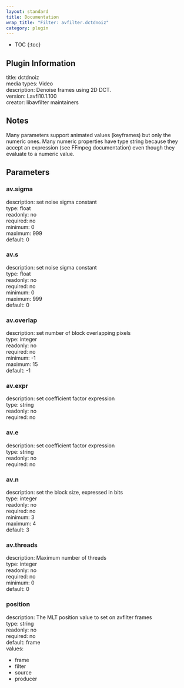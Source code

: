 ```yaml
---
layout: standard
title: Documentation
wrap_title: "Filter: avfilter.dctdnoiz"
category: plugin
---
```

* TOC
{:toc}

## Plugin Information

title: dctdnoiz  
media types:
Video  
description: Denoise frames using 2D DCT.  
version: Lavfi10.1.100  
creator: libavfilter maintainers  

## Notes

Many parameters support animated values (keyframes) but only the numeric ones. Many numeric properties have type string because they accept an expression (see FFmpeg documentation) even though they evaluate to a numeric value.

## Parameters

### av.sigma

  
description:
set noise sigma constant  
type: float  
readonly: no  
required: no  
minimum: 0  
maximum: 999  
default: 0  

### av.s

  
description:
set noise sigma constant  
type: float  
readonly: no  
required: no  
minimum: 0  
maximum: 999  
default: 0  

### av.overlap

  
description:
set number of block overlapping pixels  
type: integer  
readonly: no  
required: no  
minimum: -1  
maximum: 15  
default: -1  

### av.expr

  
description:
set coefficient factor expression  
type: string  
readonly: no  
required: no  

### av.e

  
description:
set coefficient factor expression  
type: string  
readonly: no  
required: no  

### av.n

  
description:
set the block size, expressed in bits  
type: integer  
readonly: no  
required: no  
minimum: 3  
maximum: 4  
default: 3  

### av.threads

  
description:
Maximum number of threads  
type: integer  
readonly: no  
required: no  
minimum: 0  
default: 0  

### position

  
description:
The MLT position value to set on avfilter frames  
type: string  
readonly: no  
required: no  
default: frame  
values:  

* frame
* filter
* source
* producer

